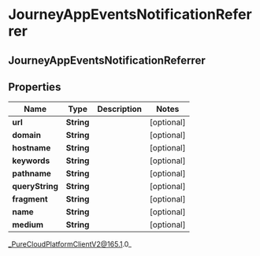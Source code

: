 # JourneyAppEventsNotificationReferrer

## JourneyAppEventsNotificationReferrer

## Properties

|Name | Type | Description | Notes|
|------------ | ------------- | ------------- | -------------|
| **url** | **String** |  | [optional] |
| **domain** | **String** |  | [optional] |
| **hostname** | **String** |  | [optional] |
| **keywords** | **String** |  | [optional] |
| **pathname** | **String** |  | [optional] |
| **queryString** | **String** |  | [optional] |
| **fragment** | **String** |  | [optional] |
| **name** | **String** |  | [optional] |
| **medium** | **String** |  | [optional] |



_PureCloudPlatformClientV2@165.1.0_
